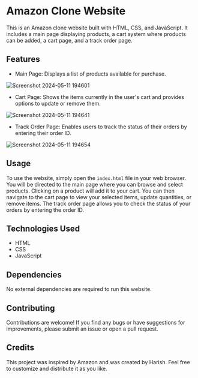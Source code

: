 # Amazon Clone Website

This is an Amazon clone website built with HTML, CSS, and JavaScript. It includes a main page displaying products, a cart system where products can be added, a cart page, and a track order page.

## Features

- Main Page: Displays a list of products available for purchase.

![Screenshot 2024-05-11 194601](https://github.com/Harish2002-projects/E-commerce-website/assets/123865573/621a1da0-293f-4746-806c-e81b7249a110)

  
- Cart Page: Shows the items currently in the user's cart and provides options to update or remove them.

![Screenshot 2024-05-11 194641](https://github.com/Harish2002-projects/E-commerce-website/assets/123865573/81c8baa6-64ed-4aaf-b006-6c2b3cc05801)


- Track Order Page: Enables users to track the status of their orders by entering their order ID.

![Screenshot 2024-05-11 194654](https://github.com/Harish2002-projects/E-commerce-website/assets/123865573/51083ca9-e9d0-473d-98b8-ccbe20f321f8)


## Usage

To use the website, simply open the `index.html` file in your web browser. You will be directed to the main page where you can browse and select products. Clicking on a product will add it to your cart. You can then navigate to the cart page to view your selected items, update quantities, or remove items. The track order page allows you to check the status of your orders by entering the order ID.

## Technologies Used

- HTML
- CSS
- JavaScript

## Dependencies

No external dependencies are required to run this website.

## Contributing

Contributions are welcome! If you find any bugs or have suggestions for improvements, please submit an issue or open a pull request.

## Credits

This project was inspired by Amazon and was created by Harish. Feel free to customize and distribute it as you like.

